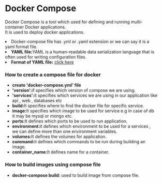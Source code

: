 <h1>Docker Compose</h1>


<p>Docker Compose is a tool which used for defining and running multi-container Docker applications. <br> It is used to deploy docker applications. </p>



<li>Docker-compose file  has .yml or .yaml extension or we can say it is a yaml format file.</li>
<li><b>YAML file:</b>YAML is a human-readable data serialization language that is often used for writing configuration files.</li>
<li><b>Format of YAML file:</b> <a href="https://www.cloudbees.com/blog/yaml-tutorial-everything-you-need-get-started">click here</a>  </li>


<h3>How to create a  compose file for docker</h3>
<ul>
    <li><b>create 'docker-compose.yml' file</b></li>
    <li><b>'version':</b>if specifies which version of compose we are using.</li>
    <li><b>'services':</b>it specifies which services we are using in our application like api , web , databases etc</li>
    <li><b>build:</b>It specifies where to find the docker file for specific service.</li>
    <li><b>image:</b>It specifies which image to be used for service e.g in case of db it may be mysql or mongo etc.</li>
    <li><b>ports:</b>It defines which ports to be used to run application. </li>
    <li><b>environment:</b>it defines  which environment to be used for a services , we can define more than one environment variables.</li>
    <li><b>volumes:</b>It defines the volumes for application.</li>
    <li><b>command:</b>it defines  which commands to be run during building an image.</li>
    <li><b>container_name:</b>It defines name for a container.</li>
    
</ul>

<h3>How to build images using compose file</h3>
<ul>
    <li><b>docker-compose build:</b> used to build image from compose file.</li>
</ul>